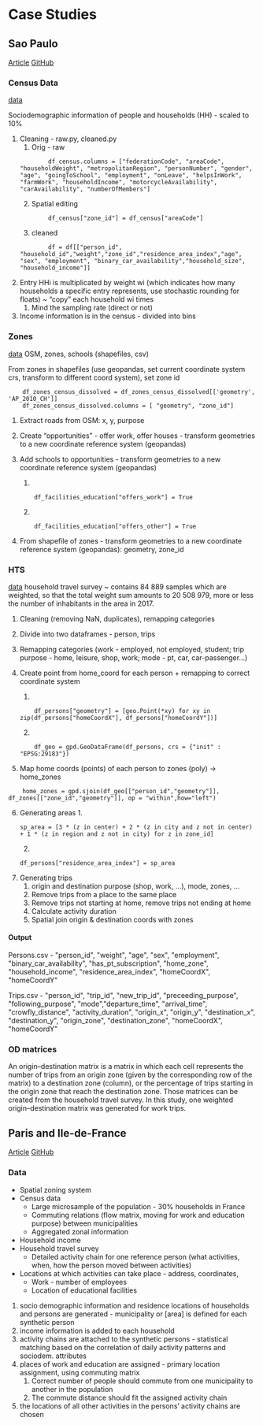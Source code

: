 # Case Studies

## Sao Paulo
[Article](https://www.research-collection.ethz.ch/bitstream/handle/20.500.11850/429951/ab1545.pdf?sequence=1&isAllowed=y)
[GitHub](https://github.com/eqasim-org/sao_paulo/blob/master/docs/howto.md)

### Census Data
[data](https://centrodametropole.fflch.usp.br/en/download-de-dados?f%5B0%5D=facets_temas%3Ademographic%20census%202010&f%5B1%5D=facets_tipos%3Ano%20cartographic&busca_geral=&items_per_page=20)

Sociodemographic information of people and households (HH) - scaled to 10%

1. Cleaning - raw.py, cleaned.py
    1. Orig - raw
    ```
            df_census.columns = ["federationCode", "areaCode", "householdWeight", "metropolitanRegion", "personNumber", "gender", "age", "goingToSchool", "employment", "onLeave", "helpsInWork", "farmWork", "householdIncome", "motorcycleAvailability", "carAvailability", "numberOfMembers"]
    ```
    2. Spatial editing
    ```
            df_census["zone_id"] = df_census["areaCode"] 
    ```
    3. cleaned
    ```
            df = df[["person_id", "household_id","weight","zone_id","residence_area_index","age", "sex", "employment", "binary_car_availability","household_size", "household_income"]]
    ```
2. Entry HHi is multiplicated by weight wi (which indicates how many households a specific entry represents, use stochastic rounding for floats) ~ “copy” each household wi times 
    1. Mind the sampling rate (direct or not)
3. Income information is in the census - divided into bins

### Zones
[data](https://drive.google.com/file/d/1TdXEfwruBDYorcf9E7yG8kPI6yMfjV5O/view)
OSM, zones, schools (shapefiles, csv)

From zones in shapefiles (use geopandas, set current coordinate system crs, transform to different coord system), set zone id

```
    df_zones_census_dissolved = df_zones_census_dissolved[['geometry', 'AP_2010_CH']]
    df_zones_census_dissolved.columns = [ "geometry", "zone_id"]
```

1. Extract roads from OSM: x, y, purpose
2. Create “opportunities” - offer work, offer houses - transform geometries to a new coordinate reference system (geopandas)
3. Add schools to opportunities - transform geometries to a new coordinate reference system (geopandas)

    1. 
    ```
        df_facilities_education["offers_work"] = True
    ```
    2. 
    ```
        df_facilities_education["offers_other"] = True
    ```

4. From shapefile of zones - transform geometries to a new coordinate reference system (geopandas): geometry, zone_id


### HTS
[data](https://transparencia.metrosp.com.br/dataset/pesquisa-origem-e-destino/resource/4362eaa3-c0aa-410a-a32b-37355c091075)
household travel survey
~ contains 84 889 samples which are weighted, so that the total weight sum amounts to 20 508 979, more or less the number of inhabitants in the area in 2017.



1. Cleaning (removing NaN, duplicates), remapping categories 
2. Divide into two dataframes - person, trips
3. Remapping categories (work  - employed, not employed, student; trip purpose - home, leisure, shop, work; mode - pt, car, car-passenger...)
4. Create point from home_coord for each person + remapping to correct coordinate system

    1. 
    ```
        df_persons["geometry"] = [geo.Point(*xy) for xy in zip(df_persons["homeCoordX"], df_persons["homeCoordY"])]
    ```
    2. 
    ```
        df_geo = gpd.GeoDataFrame(df_persons, crs = {"init" : "EPSG:29183"})
    ```
5. Map home coords (points) of each person to zones (poly) -> home_zones

```
    home_zones = gpd.sjoin(df_geo[["person_id","geometry"]], df_zones[["zone_id","geometry"]], op = "within",how="left")
```
6. Generating areas
    1. 
    ```
    sp_area = [3 * (z in center) + 2 * (z in city and z not in center) + 1 * (z in region and z not in city) for z in zone_id] 
    ```
    2. 
    ```
    df_persons["residence_area_index"] = sp_area
    ```
7. Generating trips
    1. origin and destination purpose (shop, work, ...), mode, zones, …
    2. Remove trips from a place to the same place
    3. Remove trips not starting at home, remove trips not ending at home
    4. Calculate activity duration
    5. Spatial join origin & destination coords with zones



#### Output
Persons.csv - "person_id", "weight",
    	"age", "sex", "employment", "binary_car_availability", "has_pt_subscription", "home_zone", "household_income", "residence_area_index", "homeCoordX", "homeCoordY"

Trips.csv - "person_id", "trip_id", "new_trip_id", "preceeding_purpose", "following_purpose", "mode","departure_time", "arrival_time", "crowfly_distance", "activity_duration", "origin_x", "origin_y", "destination_x", "destination_y", "origin_zone", "destination_zone", "homeCoordX", "homeCoordY"

### OD matrices
An origin–destination matrix is a matrix in which each cell represents the number of trips from an origin zone (given by the corresponding row of the matrix) to a destination zone (column), or the percentage of trips starting in the origin zone that reach the destination zone. Those matrices can be created from the household travel survey. In this study, one weighted origin–destination matrix was generated for work trips.


## Paris and Ile-de-France 
[Article](https://www.sciencedirect.com/science/article/pii/S0968090X21003016)
[GitHub](https://github.com/eqasim-org/ile-de-france/blob/develop/docs/population.md)

### Data
- Spatial zoning system
- Census data
    - Large microsample of the population - 30% households in France
    - Commuting relations (flow matrix, moving for work and education purpose) between municipalities
    - Aggregated zonal information
- Household income
- Household travel survey
    - Detailed activity chain for one reference person (what activities, when, how the person moved between activities)
- Locations at which activities can take place - address, coordinates, 
    - Work - number of employees
    - Location of educational facilities

1. socio demographic information and residence locations of households and persons are generated - municipality or [area] is defined for each synthetic person
2. income information is added to each household
3. activity chains are attached to the synthetic persons - statistical matching based on the correlation of daily activity patterns and sociodem. attributes 
4. places of work and education are assigned - primary location assignment, using commuting matrix 
    1. Correct number of people should commute from one municipality to another in the population
    2. The commute distance should fit the assigned activity chain
5. the locations of all other activities in the persons’ activity chains are chosen

